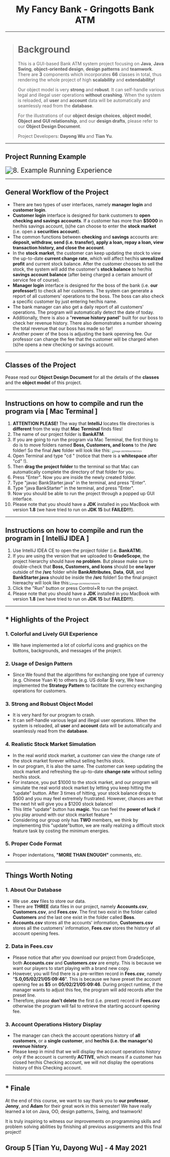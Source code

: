 <h1 align = "center">My Fancy Bank - Gringotts Bank ATM</h1>

---

> # Background
>
> This is a GUI-based Bank ATM system project focusing on **Java**, **Java Swing**, **object-oriented design**, **design patterns** and **teamwork**. There are **3** components which incorporates **66** classes in total, thus rendering the whole project of high **scalability** and **extendability!**
>
> Our object model is very **strong** and **robust**. It can self-handle various legal and illegal user operations **without** **crashing**. When the system is reloaded, all **user** and **account** data will be automatically and seamlessly read from the **database**.
>
> For the illustrations of our **object design choices**, **object model**, **Object and GUI relationship**, and our **design drafts**, please refer to our **Object Design Document**.
>
> Project Developers: **Dayong Wu** and **Tian Yu**.

---

## Project Running Example

<img src="/Users/superkakayong/Desktop/MS Semester 2 - 2021 Spring/CS 611 OO Software Principles and Design/13 Week13 (Final Project)/Final Project/Design Drafts/8. Example Running Experience.jpeg" alt="8. Example Running Experience" style="zoom:150%;" />

---

## General Workflow of the Project

- There are two types of user interfaces, namely **manager login** and **customer login**.
- **Customer login** interface is designed for bank customers to **open checking and savings accounts**. If a customer has more than **$5000** in her/his savings account, (s)he can choose to enter the **stock market** (i.e. open a **securities account**).
- The common functions between **checking** and **savings** accounts are: **deposit, withdraw, send (i.e. transfer), apply a loan, repay a loan, view transaction history, and close the account**.
- In the **stock market**, the customer can keep updating the stock to view the up-to-date **current change rate**, which will affect her/his **unrealized profit** and current stock balance. After the customer chooses to sell the stock, the system will add the customer's **stock balance** to her/his **savings account balance** (after being charged a certain amount of service fee of course).
- **Manager login** interface is designed for the boss of the bank (i.e. **our professor!**) to check all her customers. The system can generate a report of all customers' operations to the boss. The boss can also check a specific customer by just entering her/his name.
- The bank manager can also get a daily report of all customers' operations. The program will automatically detect the date of today.
- Additionally, there is also a "**revenue history panel**" built for our boss to check her revenue history. There also demonstrates a number showing the total revenue that our boss has made so far!
- Another power of the boss is adjusting the bank openning fee. Our professor can change the fee that the customer will be charged when (s)he opens a new checking or savings account. 

---

## Classes of the Project

Pease read our **Object Design Document** for all the details of the **classes** and the **object model** of this project.

---

## Instructions on how to compile and run the program via [ Mac Terminal ]

1. **ATTENTION PLEASE!** The way that **IntelliJ** locates file directories is **different** from the way that **Mac Terminal** finds files!
2. The name of our project folder is **BankATM**.
3. If you are going to run the program via Mac Terminal, the first thing to do is to move folders named **Boss, Customers, and Icons** to the **/src** folder! So the final **/src** folder will look like this: <img src="/Users/superkakayong/Library/Application Support/typora-user-images/image-20210504210613523.png" alt="image-20210504210613523" style="zoom:47%;" />
4. Open Terminal and type "cd " (notice that there is a  **whitespace** after "cd" !).
5. Then **drag the project folder** to the terminal so that Mac can automatically complete the directory of that folder for you.
6. Press "Enter". Now you are inside the newly created folder.
7. Type "javac BankStarter.java" in the terminal, and press "Enter".
8. Type "java BankStarter" in the terminal, and press "Enter".
9. Now you should be able to run the project through a popped up GUI interface.
10. Please note that you should have a **JDK** installed in you MacBook with version **1.8** (we have tried to run on **JDK 15** but **FAILED!!!**).

---

## Instructions on how to compile and run the program in [ IntelliJ IDEA ]

1. Use IntelliJ IDEA CE to open the project folder (i.e. **BankATM**).
2. If you are using the version that we uploaded to **GradeScope**, the project hierarchy should  have **no problem**. But please make sure to double-check that **Boss, Customers, and Icons** should be **one layer** outside of the **/src** folder while **BankAttributes**, **Data**, **GUI**, and **BankStarter.java** should be inside the **/src** folder! So the final project hiereachy will look like this:<img src="/Users/superkakayong/Library/Application Support/typora-user-images/image-20210504211454478.png" alt="image-20210504211454478" style="zoom:47%;" />
3. Click the "Run" button or press Control+R to run the project.
4. Please note that you should have a **JDK** installed in you MacBook with version **1.8** (we have tried to run on **JDK 15** but **FAILED!!!**).

---

## * Highlights of the Project

### 1. Colorful and Lively GUI Experience

- We have implemented a lot of colorful icons and graphics on the buttons, backgrounds, and messages of the project.

### 2. Usage of Design Pattern

- Since We found that the algorithms for exchanging one type of currency (e.g. Chinese Yuan ¥) to others (e.g. US dollar $) vary, We have implemented the **Strategy Pattern** to facilitate the currency exchanging operations for customers.

### 3. Strong and Robust Object Model

- It is very hard for our program to crash. 
-  It can self-handle various legal and illegal user operations. When the system is reloaded, all **user** and **account** data will be automatically and seamlessly read from the **database**.

### 4. Realistic Stock Market Simulation

- In the real world stock market, a customer can view the change rate of the stock market forever without selling her/his stock.
- In our program, it is also the same. The customer can keep updating the stock market and refreshing the up-to-date **change rate** without selling her/his stock.
- For instance, you put $1000 to the stock market, and our program will simulate the real world stock market by letting you keep hitting the "update" button. After 3 times of hitting, your stock balance drops to $500 and you may feel extremely frustrated. However, chances are that the next hit will give you a $1200 stock balance!
- This little "update" button has **magic**. You can feel the **power of luck** if you play around with our stock market feature ^
- Considering our group only has **TWO** members, we think by implementing this "update"button, we are really realizing a difficult stock feature task by costing the minimum energies.

### 5. Proper Code Format

- Proper indentations, **"MORE THAN ENOUGH"** comments, etc.

---

## Things Worth Noting

### 1. About Our Database

- We use **.csv** files to store our data.
- There are **THREE** data files in our project, namely **Accounts.csv**, **Customers.csv**, and **Fees.csv**. The first two exist in the folder called **Customers** and the last one exist in the folder called **Boss**.
- **Accounts.csv** stores all the accounts' information, **Customers.csv** stores all the customers' information, **Fees.csv** stores the history of all account opening fees.

### 2. Data in Fees.csv

- Please notice that after you download our project from GradeScope, both **Accounts.csv** and **Customers.csv** are empty. This is because we want our players to start playing with a brand new copy.
- However, you will find there is a pre-written record in **Fees.csv**, namely "**5.0,05/02/21/05:09:46**". This is because we have preset the account opening fee as **$5** on **05/02/21/05:09:46**. During project runtime, if the manager wants to adjust this fee, the program will add records after the preset line.
- Therefore, please **don't delete** the first (i.e. preset) record in **Fees.csv** otherwise the program will fail to retrieve the starting account opening fee.

### 3. Account Operations History Display

- The manager can check the account operations history of **all customers**, or a **single customer**, and **her/his (i.e. the manager's) revenue history**.
- Please keep in mind that we will display the account operations history only if the account is currently **ACTIVE**, which means if a customer has closed her/his Checking account, we will not display the operations history of this Checking account.

---

## * Finale

At the end of this course, we want to say thank you to **our professor**, **Jenny**, and **Adam** for their great work in this semester! We have really learned a lot on Java, OO, design patterns, Swing, and teamwork! 

It is truly inspiring to witness our improvements on programming skills and problem solving abilities by finishing all previous assignments and this final project!

## Group 5 [Tian Yu, Dayong Wu] - 4 May 2021
